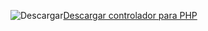 ![Descargar](../ssdt/media/download.png)[Descargar controlador para PHP](https://www.microsoft.com/download/details.aspx?id=20098)